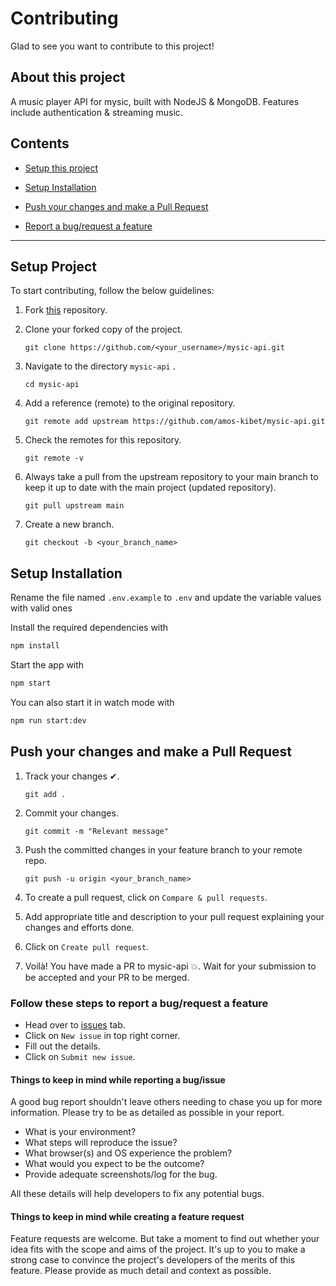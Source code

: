 # Contributing

Glad to see you want to contribute to this project!

## About this project 

A music player API for mysic, built with NodeJS & MongoDB. Features include authentication & streaming music.

## Contents

- [Setup this project](#setup-project)

- [Setup Installation](#setup-installation)

- [Push your changes and make a Pull Request](#push-your-changes-and-make-a-pull-request)

- [Report a bug/request a feature](#follow-these-steps-to-report-a-bugrequest-a-feature)
---

## Setup Project

To start contributing, follow the below guidelines:

1. Fork [this](https://github.com/amos-kibet/mysic-api/fork) repository.

2. Clone your forked copy of the project.

   ```
   git clone https://github.com/<your_username>/mysic-api.git
   ```

3. Navigate to the directory `mysic-api` .

   ```
   cd mysic-api
   ```

4. Add a reference (remote) to the original repository.

   ```
   git remote add upstream https://github.com/amos-kibet/mysic-api.git
   ```

5. Check the remotes for this repository.

   ```
   git remote -v
   ```

6. Always take a pull from the upstream repository to your main branch to keep it up to date with the main project (updated repository).

   ```
   git pull upstream main
   ```

7. Create a new branch.

   ```
   git checkout -b <your_branch_name>
   ```

## Setup Installation 

Rename the file named `.env.example` to `.env` and update the variable values with valid ones

Install the required dependencies with

```sh
npm install
```

Start the app with

```sh
npm start
```

You can also start it in watch mode with

```sh
npm run start:dev
```


## Push your changes and make a Pull Request

1. Track your changes ✔.

    ```
    git add .
    ```

2. Commit your changes.

    ```
    git commit -m "Relevant message"
    ```

3. Push the committed changes in your feature branch to your remote repo.

    ```
    git push -u origin <your_branch_name>
    ```

4. To create a pull request, click on `Compare & pull requests`.

5. Add appropriate title and description to your pull request explaining your changes and efforts done.

6. Click on `Create pull request`.

7. Voilà! You have made a PR to mysic-api 💥. Wait for your submission to be accepted and your PR to be merged.



### Follow these steps to report a bug/request a feature

- Head over to [issues](https://github.com/amos-kibet/mysic-api/issues) tab.
- Click on `New issue` in top right corner.
- Fill out the details.
- Click on `Submit new issue`.

#### Things to keep in mind while reporting a bug/issue

A good bug report shouldn't leave others needing to chase you up for more information.
Please try to be as detailed as possible in your report.

- What is your environment?
- What steps will reproduce the issue?
- What browser(s) and OS experience the problem?
- What would you expect to be the outcome?
- Provide adequate screenshots/log for the bug.

All these details will help developers to fix any potential bugs.

#### Things to keep in mind while creating a feature request

Feature requests are welcome. But take a moment to find out whether your idea fits with the scope and aims of the project.
It's up to you to make a strong case to convince the project's developers of the merits of this feature. Please provide as much detail and context as possible.